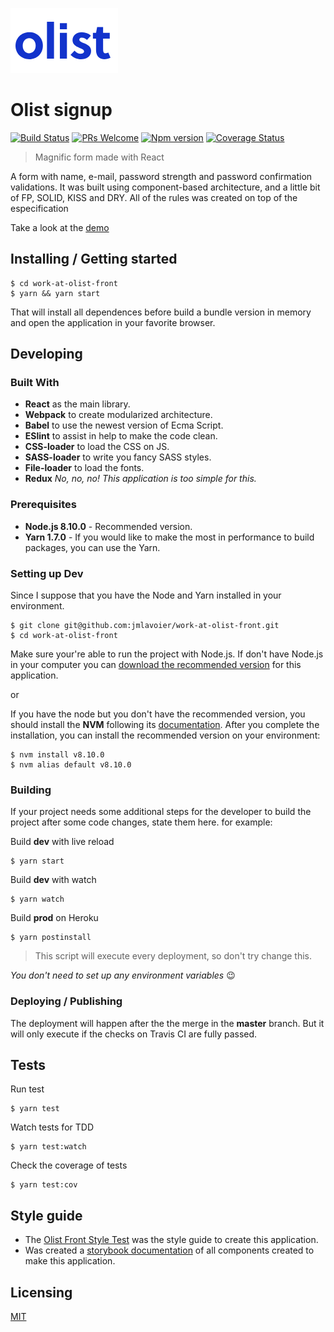 ![Logo](./olist-logo.png)

# Olist signup
[![Build Status](https://travis-ci.org/jmlavoier/work-at-olist-front.svg?branch=master)](https://travis-ci.org/jmlavoier/work-at-olist-front)
[![PRs Welcome](https://img.shields.io/badge/PRs-welcome-brightgreen.svg?style=flat-square)](http://makeapullrequest.com)
[![Npm version](https://img.shields.io/badge/npm-5.6.0-brightgreen.svg)](https://www.npmjs.com/)
[![Coverage Status](https://coveralls.io/repos/github/jmlavoier/work-at-olist-front/badge.svg?branch=master)](https://coveralls.io/github/jmlavoier/work-at-olist-front?branch=master)
> Magnific form made with React

A form with name, e-mail, password strength and password confirmation validations.
It was built using component-based architecture, and a little bit of FP, SOLID, KISS and DRY.
All of the rules was created on top of the especification

Take a look at the [demo](https://dashboard.heroku.com/apps/signup-olist-challenge/settings)


## Installing / Getting started

```shell
$ cd work-at-olist-front
$ yarn && yarn start
```

That will install all dependences before build a bundle version in memory and open the application in your favorite browser.

## Developing

### Built With
- **React** as the main library.
- **Webpack** to create modularized architecture.
- **Babel** to use the newest version of Ecma Script.
- **ESlint** to assist in help to make the code clean.
- **CSS-loader** to load the CSS on JS.
- **SASS-loader** to write you fancy SASS styles.
- **File-loader** to load the fonts.
- **Redux** *No, no, no! This application is too simple for this.*

### Prerequisites
- **Node.js 8.10.0** - Recommended version.
- **Yarn 1.7.0** - If you would like to make the most in performance to build packages, you can use the Yarn.

### Setting up Dev

Since I suppose that you have the Node and Yarn installed in your environment.

```shell
$ git clone git@github.com:jmlavoier/work-at-olist-front.git
$ cd work-at-olist-front
```

Make sure your're able to run the project with Node.js. If don't have Node.js in your computer you can [download the recommended version](https://nodejs.org/en/) for this application.

or

If you have the node but you don't have the recommended version, you should install the **NVM** following its [documentation](https://github.com/creationix/nvm). After you complete the installation, you can install the recommended version on your environment:

```shell
$ nvm install v8.10.0
$ nvm alias default v8.10.0
```

### Building

If your project needs some additional steps for the developer to build the
project after some code changes, state them here. for example:


Build **dev** with live reload
```
$ yarn start
```
Build **dev** with watch
```
$ yarn watch
```
Build **prod** on Heroku
```
$ yarn postinstall
```
> This script will execute every deployment, so don't try change this.

*You don't need to set up any environment variables* :wink:

### Deploying / Publishing
The deployment will happen after the the merge in the **master** branch.
But it will only execute if the checks on Travis CI are fully passed.

## Tests

Run test
```
$ yarn test
```

Watch tests for TDD
```
$ yarn test:watch
```

Check the coverage of tests
```
$ yarn test:cov
```

## Style guide

- The [Olist Front Style Test](https://www.figma.com/file/rsSlx8jDHls6nWXziElWTk/olist----front-end-test) was the style guide to create this application.
- Was created a [storybook documentation](https://jmlavoier.github.io/work-at-olist) of all components created to make this application.


## Licensing

[MIT](https://github.com/jmlavoier/work-at-olist-front/blob/master/LICENSE)
